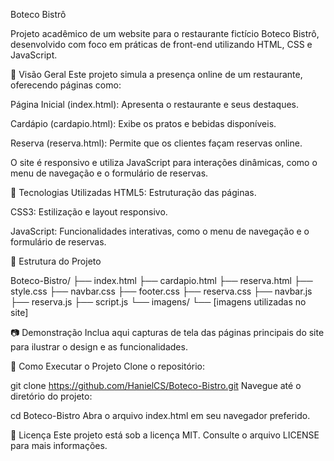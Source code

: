 Boteco Bistrô

Projeto acadêmico de um website para o restaurante fictício Boteco Bistrô, desenvolvido com foco em práticas de front-end utilizando HTML, CSS e JavaScript.

📌 Visão Geral
Este projeto simula a presença online de um restaurante, oferecendo páginas como:

Página Inicial (index.html): Apresenta o restaurante e seus destaques.

Cardápio (cardapio.html): Exibe os pratos e bebidas disponíveis.

Reserva (reserva.html): Permite que os clientes façam reservas online.

O site é responsivo e utiliza JavaScript para interações dinâmicas, como o menu de navegação e o formulário de reservas.

🚀 Tecnologias Utilizadas
HTML5: Estruturação das páginas.

CSS3: Estilização e layout responsivo.

JavaScript: Funcionalidades interativas, como o menu de navegação e o formulário de reservas.

📁 Estrutura do Projeto

Boteco-Bistro/
├── index.html
├── cardapio.html
├── reserva.html
├── style.css
├── navbar.css
├── footer.css
├── reserva.css
├── navbar.js
├── reserva.js
├── script.js
└── imagens/
    └── [imagens utilizadas no site]

📷 Demonstração
Inclua aqui capturas de tela das páginas principais do site para ilustrar o design e as funcionalidades.

🔧 Como Executar o Projeto
Clone o repositório:

git clone https://github.com/HanielCS/Boteco-Bistro.git
Navegue até o diretório do projeto:

cd Boteco-Bistro
Abra o arquivo index.html em seu navegador preferido.

📄 Licença
Este projeto está sob a licença MIT. Consulte o arquivo LICENSE para mais informações.
